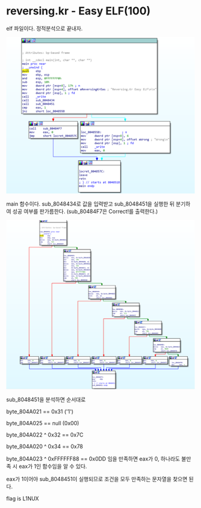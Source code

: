 # reversing.kr - Easy ELF(100)

elf 파일이다. 정적분석으로 끝내자.

![](./image/1.png)

main 함수이다. sub_8048434로 값을 입력받고 sub_8048451을 실행한 뒤 분기하여 성공 여부를 판가름한다. (sub_80484F7은 Correct!를 출력한다.)



![](./image/2.png)

sub_8048451을 분석하면 순서대로

byte_804A021 == 0x31 ('1')

byte_804A025 == null (0x00)

byte_804A022 ^ 0x32 == 0x7C

byte_804A020 ^ 0x34 == 0x78

byte_804A023 ^ 0xFFFFFF88 == 0x0DD 임을 만족하면 eax가 0, 하나라도 불만족 시 eax가 1인 함수임을 알 수 있다.



eax가 1이어야 sub_8048451이 실행되므로 조건을 모두 만족하는 문자열을 찾으면 된다.



flag is L1NUX




